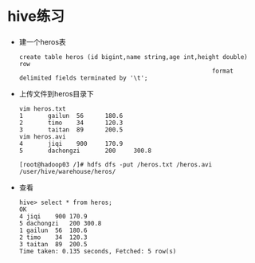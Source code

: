 # hive练习

### 

* 建一个heros表

      create table heros (id bigint,name string,age int,height double) row 
                                                            format delimited fields terminated by '\t';

* 上传文件到heros目录下
      
      vim heros.txt
      1       gailun  56      180.6
      2       timo    34      120.3
      3       taitan  89      200.5
      vim heros.avi
      4       jiqi    900     170.9
      5       dachongzi       200     300.8

      [root@hadoop03 /]# hdfs dfs -put /heros.txt /heros.avi /user/hive/warehouse/heros/

* 查看

      hive> select * from heros;           
      OK
      4	jiqi	900	170.9
      5	dachongzi	200	300.8
      1	gailun	56	180.6
      2	timo	34	120.3
      3	taitan	89	200.5
      Time taken: 0.135 seconds, Fetched: 5 row(s)

